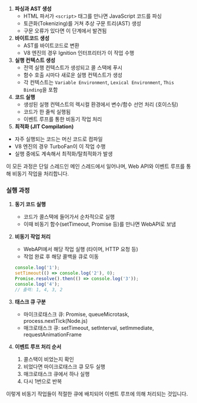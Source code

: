 
1. **파싱과 AST 생성**
	- HTML 파서가 `<script>` 태그를 만나면 JavaScript 코드를 파싱
	- 토큰화(Tokenizing)를 거쳐 추상 구문 트리(AST) 생성
	- 구문 오류가 있다면 이 단계에서 발견됨
2. **바이트코드 생성**
	- AST를 바이트코드로 변환
	- V8 엔진의 경우 Ignition 인터프리터가 이 작업 수행
3. **실행 컨텍스트 생성**
	- 전역 실행 컨텍스트가 생성되고 콜 스택에 푸시
	- 함수 호출 시마다 새로운 실행 컨텍스트가 생성
	- 각 컨텍스트는 `Variable Environment`, `Lexical Environment`, `This Binding`을 포함
4. **코드 실행** 
	- 생성된 실행 컨텍스트의 렉시컬 환경에서 변수/함수 선언 처리 (호이스팅)
	- 코드가 한 줄씩 실행됨
	- 이벤트 루프를 통한 비동기 작업 처리
5. **최적화 (JIT Compilation)**
- 자주 실행되는 코드는 머신 코드로 컴파일
- V8 엔진의 경우 TurboFan이 이 작업 수행
- 실행 중에도 계속해서 최적화/탈최적화가 발생

이 모든 과정은 단일 스레드인 메인 스레드에서 일어나며, Web API와 이벤트 루프를 통해 비동기 작업을 처리합니다.
### 실행 과정

1. **동기 코드 실행**
   - 코드가 콜스택에 들어가서 순차적으로 실행
   - 이때 비동기 함수(setTimeout, Promise 등)를 만나면 WebAPI로 보냄

2. **비동기 작업 처리**
   - WebAPI에서 해당 작업 실행 (타이머, HTTP 요청 등)
   - 작업 완료 후 해당 콜백을 큐로 이동
   ```javascript
   console.log('1');
   setTimeout(() => console.log('2'), 0);
   Promise.resolve().then(() => console.log('3'));
   console.log('4');
   // 출력: 1, 4, 3, 2
   ```

3. **태스크 큐 구분**
   - 마이크로태스크 큐: Promise, queueMicrotask, process.nextTick(Node.js)
   - 매크로태스크 큐: setTimeout, setInterval, setImmediate, requestAnimationFrame

4. **이벤트 루프 처리 순서**
   1. 콜스택이 비었는지 확인
   2. 비었다면 마이크로태스크 큐 모두 실행
   3. 매크로태스크 큐에서 하나 실행
   4. 다시 1번으로 반복

이렇게 비동기 작업들이 적절한 큐에 배치되어 이벤트 루프에 의해 처리되는 것입니다.